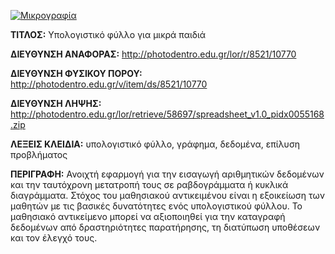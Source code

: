 [![Μικρογραφία](http://photodentro.edu.gr/lor/retrieve/58550/spreadsheet_v1.0.zip.jpg)](http://photodentro.edu.gr/lor/r/8521/10770)

**ΤΙΤΛΟΣ:** Υπολογιστικό φύλλο για μικρά παιδιά

**ΔΙΕΥΘΥΝΣΗ ΑΝΑΦΟΡΑΣ:** http://photodentro.edu.gr/lor/r/8521/10770

**ΔΙΕΥΘΥΝΣΗ ΦΥΣΙΚΟΥ ΠΟΡΟΥ:** http://photodentro.edu.gr/v/item/ds/8521/10770

**ΔΙΕΥΘΥΝΣΗ ΛΗΨΗΣ:** http://photodentro.edu.gr/lor/retrieve/58697/spreadsheet_v1.0_pidx0055168.zip

**ΛΕΞΕΙΣ ΚΛΕΙΔΙΑ:** υπολογιστικό φύλλο, γράφημα, δεδομένα, επίλυση προβλήματος

**ΠΕΡΙΓΡΑΦΗ:** Ανοιχτή εφαρμογή για την εισαγωγή αριθμητικών δεδομένων και την ταυτόχρονη μετατροπή τους σε ραβδογράμματα ή κυκλικά διαγράμματα. Στόχος του μαθησιακού αντικειμένου είναι η εξοικείωση των μαθητών με τις βασικές δυνατότητες ενός υπολογιστικού φύλλου.
Το μαθησιακό αντικείμενο μπορεί να αξιοποιηθεί για την καταγραφή δεδομένων από δραστηριότητες παρατήρησης, τη διατύπωση υποθέσεων και τον έλεγχό τους.
